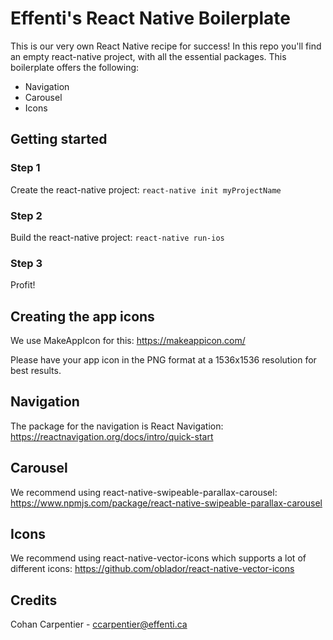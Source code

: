 # Effenti's React Native Boilerplate
This is our very own React Native recipe for success! In this repo you'll find an empty react-native project, with all the essential packages. This boilerplate offers the following:

* Navigation
* Carousel
* Icons

## Getting started

### Step 1

Create the react-native project:
```react-native init myProjectName```

### Step 2

Build the react-native project:
```react-native run-ios```

### Step 3

Profit!

## Creating the app icons

We use MakeAppIcon for this:
https://makeappicon.com/

Please have your app icon in the PNG format at a 1536x1536 resolution for best results.

## Navigation

The package for the navigation is React Navigation:
https://reactnavigation.org/docs/intro/quick-start

## Carousel

We recommend using react-native-swipeable-parallax-carousel:
https://www.npmjs.com/package/react-native-swipeable-parallax-carousel

## Icons

We recommend using react-native-vector-icons which supports a lot of different icons:
https://github.com/oblador/react-native-vector-icons

## Credits

Cohan Carpentier - ccarpentier@effenti.ca
